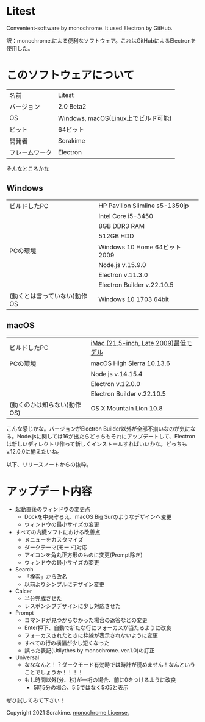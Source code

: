 # Litest
Convenient-software by monochrome. It used Electron by GitHub.

訳：monochrome.による便利なソフトウェア。これはGitHubによるElectronを使用した。

# このソフトウェアについて
|||
|:--|:--|
|名前|Litest|
|バージョン|2.0 Beta2|
|OS|Windows, macOS(Linux上でビルド可能)|
|ビット|64ビット|
|開発者|Sorakime|
|フレームワーク|Electron|

そんなところかな

## Windows
|||
|:--|:--|
|ビルドしたPC|HP Pavilion Slimline s5-1350jp|
||Intel Core i5-3450|
||8GB DDR3 RAM|
||512GB HDD|
|PCの環境|Windows 10 Home 64ビット 2009|
||Node.js v.15.9.0|
||Electron v.11.3.0|
||Electron Builder v.22.10.5|
|(動くとは言っていない)動作OS|Windows 10 1703 64bit|

## macOS
|||
|:--|:--|
|ビルドしたPC|[iMac (21.5-inch, Late 2009)最低モデル](https://support.apple.com/kb/SP576?locale=ja_JP&viewlocale=ja_JP)|
|PCの環境|macOS High Sierra 10.13.6|
||Node.js v.14.15.4|
||Electron v.12.0.0|
||Electron Builder v.22.10.5|
|(動くのかは知らない)動作OS)|OS X Mountain Lion 10.8|

こんな感じかな。バージョンがElectron Builder以外が全部不揃いなのが気になる。Node.jsに関しては16が出たらどっちもそれにアップデートして、Electronは新しいディレクトリ作って新しくインストールすればいいかな。どっちもv.12.0.0に揃えたいね。

以下、リリースノートからの抜粋。

# アップデート内容

- 起動直後のウィンドウの変更点
  - Dockを中央ぞろえ、macOS Big Surのようなデザインへ変更
  - ウィンドウの最小サイズの変更
- すべての内臓ソフトにおける改善点
  - メニューをカスタマイズ
  - ダークテーマ(モード)対応
  - アイコンを角丸正方形のものに変更(Prompt除き)
  - ウィンドウの最小サイズの変更
- Search
  - 「検索」から改名
  - 以前よりシンプルにデザイン変更
- Calcer
  - 半分完成させた
  - レスポンシブデザインに少し対応させた
- Prompt
  - コマンドが見つからなかった場合の返答などの変更
  - Enter押下、自動で新たな行にフォーカスが当たるように改良
  - フォーカスされたときに枠線が表示されないように変更
  - すべての行の横幅が少し短くなった
  - 誤った表記(Utilythes by monochrome. ver.1.0)の訂正
- Universal
  - なななんと！？ダークモード有効時では時計が読めません！なんということでしょうか！！！！
  - もし時間以外(分、秒)が一桁の場合、前に0をつけるように改良
    - 5時5分の場合、5:5ではなく5:05と表示

ぜひ試してみて下さい！

Copyright 2021 Sorakime. [monochrome License.](https://sorakime.github.io/mncr/license?v=1.1.1)
